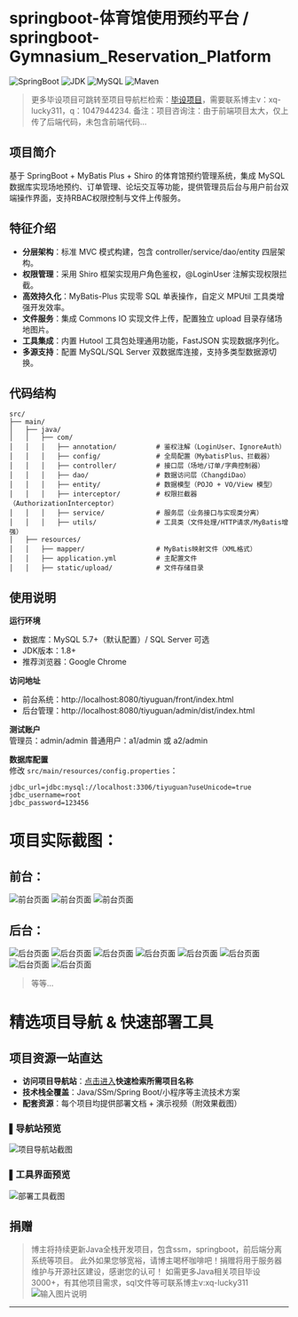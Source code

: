 # springboot-体育馆使用预约平台 / springboot-Gymnasium_Reservation_Platform

![SpringBoot](https://img.shields.io/badge/SpringBoot-2.7+-brightgreen)
![JDK](https://img.shields.io/badge/JDK-1.8+-blue)
![MySQL](https://img.shields.io/badge/MySQL-5.7+-teal)
![Maven](https://img.shields.io/badge/Maven-3.6+-red)

> 更多毕设项目可跳转至项目导航栏检索：[毕设项目](http://sysadmin.3vfree.vip)，需要联系博主v：xq-lucky311，q：1047944234. 备注：项目咨询注：由于前端项目太大，仅上传了后端代码，未包含前端代码...

## 项目简介  
基于 SpringBoot + MyBatis Plus + Shiro 的体育馆预约管理系统，集成 MySQL 数据库实现场地预约、订单管理、论坛交互等功能，提供管理员后台与用户前台双端操作界面，支持RBAC权限控制与文件上传服务。

## 特征介绍  
- **分层架构**：标准 MVC 模式构建，包含 controller/service/dao/entity 四层架构。  
- **权限管理**：采用 Shiro 框架实现用户角色鉴权，@LoginUser 注解实现权限拦截。  
- **高效持久化**：MyBatis-Plus 实现零 SQL 单表操作，自定义 MPUtil 工具类增强开发效率。  
- **文件服务**：集成 Commons IO 实现文件上传，配置独立 upload 目录存储场地图片。  
- **工具集成**：内置 Hutool 工具包处理通用功能，FastJSON 实现数据序列化。  
- **多源支持**：配置 MySQL/SQL Server 双数据库连接，支持多类型数据源切换。  

## 代码结构 
```
src/
├── main/
│   ├── java/
│   │   ├── com/
│   │   │   ├── annotation/          # 鉴权注解（LoginUser、IgnoreAuth）
│   │   │   ├── config/              # 全局配置（MybatisPlus、拦截器）
│   │   │   ├── controller/          # 接口层（场地/订单/字典控制器）
│   │   │   ├── dao/                 # 数据访问层（ChangdiDao）
│   │   │   ├── entity/              # 数据模型（POJO + VO/View 模型）
│   │   │   ├── interceptor/         # 权限拦截器（AuthorizationInterceptor）
│   │   │   ├── service/             # 服务层（业务接口与实现类分离）
│   │   │   ├── utils/               # 工具类（文件处理/HTTP请求/MyBatis增强）
│   ├── resources/
│   │   ├── mapper/                  # MyBatis映射文件（XML格式）
│   │   ├── application.yml          # 主配置文件
│   │   ├── static/upload/           # 文件存储目录
```
## 使用说明
**运行环境**  
- 数据库：MySQL 5.7+（默认配置）/ SQL Server 可选
- JDK版本：1.8+
- 推荐浏览器：Google Chrome

**访问地址**  
- 前台系统：http://localhost:8080/tiyuguan/front/index.html  
- 后台管理：http://localhost:8080/tiyuguan/admin/dist/index.html  

**测试账户**  
管理员：admin/admin
普通用户：a1/admin 或 a2/admin


**数据库配置**  
修改 `src/main/resources/config.properties`：  
```properties
jdbc_url=jdbc:mysql://localhost:3306/tiyuguan?useUnicode=true
jdbc_username=root
jdbc_password=123456
```

# 项目实际截图：

## 前台：
![前台页面](xx/prefix/1.png)
![前台页面](xx/prefix/2.png)
![前台页面](xx/prefix/3.png)

## 后台：
![后台页面](xx/suffix/1.png)
![后台页面](xx/suffix/2.png)
![后台页面](xx/suffix/3.png)
![后台页面](xx/suffix/4.png)
![后台页面](xx/suffix/5.png)
![后台页面](xx/suffix/6.png)
![后台页面](xx/suffix/7.png)
![后台页面](xx/suffix/8.png)

> 等等...

# 精选项目导航 & 快速部署工具
## 项目资源一站直达
- ​**访问项目导航站**：[点击进入](http://sysadmin.3vfree.vip)**快速检索所需项目名称**
- ​**技术栈全覆盖**：Java/SSm/Spring Boot/小程序等主流技术方案
- ​**配套资源**：每个项目均提供部署文档 + 演示视频（附效果截图）

### ▌导航站预览
![项目导航站截图](项目检索工具.png)

### ▌工具界面预览
![部署工具截图](一键部署工具.png)

## 捐赠
> 博主将持续更新Java全栈开发项目，包含ssm，springboot，前后端分离系统等项目。
> 此外如果您够宽裕，请博主喝杯咖啡吧！捐赠将用于服务器维护与开源社区建设，感谢您的认可！
> 如需更多Java相关项目毕设3000+，有其他项目需求，sql文件等可联系博主v:xq-lucky311
![输入图片说明](%E7%91%9E%E5%B9%B8%EF%BC%81%E7%91%9E%E5%B9%B8%EF%BC%81.png)
---
